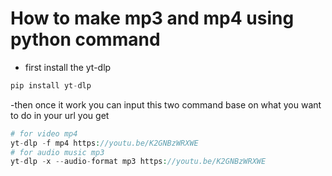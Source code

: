 
# How to make mp3 and mp4 using python command

- first install the yt-dlp


```php
pip install yt-dlp
```

-then once it work you can input this two command base on what you want to do in your url you get 

```php
# for video mp4
yt-dlp -f mp4 https://youtu.be/K2GNBzWRXWE
# for audio music mp3
yt-dlp -x --audio-format mp3 https://youtu.be/K2GNBzWRXWE
```

